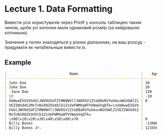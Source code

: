 # Lecture 1. Data Formatting

Вивести усіх користувачів через Printf у консоль таблицею таким чином, щоби
усі колонки мали однаковий розмір (за найдовшою клітинкою).

Значення у полях знаходяться у різних діапазонах, на ваш розсуд - придумати
як читабельніше вивести їх.

## Example

```md
|                             Name                             |    Age     | Active |       Mass       |
|--------------------------------------------------------------|------------|--------|------------------|
| John Doe                                                     | 30         | 1      | 80.0             |
| Jake Doe                                                     | 20         | 0      | 60.0             |
|  Jane Doe                                                    | 150        | 1      | 0.75             |
| \t                                                           | -10        | 1      | 8000.0           |
| Vm0weE5GVXhUblJWV0dSUFZtMW9WVll3WkRSV1ZteDBaRVYwVmsxWGVGWlZi | 0          | 1      | 0.0              |
| VEZIWVd4S2MxTnNiR0ZXVm5Cb1ZsVmFWMVpWTVVWaGVqQTk=\nVm0weE5GVX |            |        |                  |
| hUblJWV0dSUFZtMW9WVll3WkRSV1ZteDBaRVYwVmsxWGVGWlZiVEZIWVd4S2 |            |        |                  |
| MxTnNiR0ZXVm5Cb1ZsVmFWMVpWTVVWaGVqQTk=                       |            |        |                  |
| \x00\x10\x20\x30\x40\x50\x60\x70                             | 0          | 1      | 0.0              |
| Billy Bones                                                  | -130000    | 0      | 3141567.98765457 |
| Billy Bones Jr.                                              | 1234567890 | 1      | 3141567.98765457 |
```
